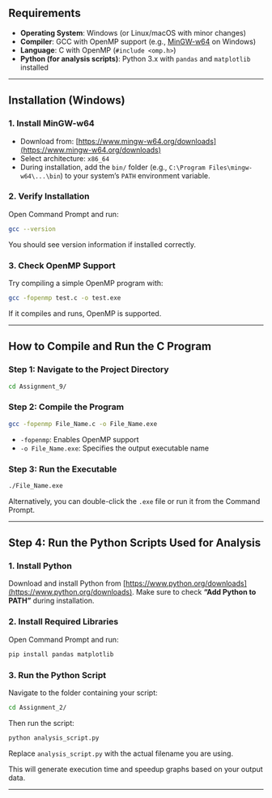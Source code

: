 ## Requirements

- **Operating System**: Windows (or Linux/macOS with minor changes)
- **Compiler**: GCC with OpenMP support (e.g., [MinGW-w64](https://www.mingw-w64.org/) on Windows)
- **Language**: C with OpenMP (`#include <omp.h>`)
- **Python (for analysis scripts)**: Python 3.x with `pandas` and `matplotlib` installed

---

## Installation (Windows)

### 1. Install MinGW-w64

- Download from: [https://www.mingw-w64.org/downloads](https://www.mingw-w64.org/downloads)
- Select architecture: `x86_64`
- During installation, add the `bin/` folder (e.g., `C:\Program Files\mingw-w64\...\bin`) to your system’s `PATH` environment variable.

### 2. Verify Installation

Open Command Prompt and run:

```bash
gcc --version
```

You should see version information if installed correctly.

### 3. Check OpenMP Support

Try compiling a simple OpenMP program with:

```bash
gcc -fopenmp test.c -o test.exe
```

If it compiles and runs, OpenMP is supported.

---

## How to Compile and Run the C Program

### Step 1: Navigate to the Project Directory

```bash
cd Assignment_9/
```

### Step 2: Compile the Program

```bash
gcc -fopenmp File_Name.c -o File_Name.exe
```

- `-fopenmp`: Enables OpenMP support
- `-o File_Name.exe`: Specifies the output executable name

### Step 3: Run the Executable

```bash
./File_Name.exe
```

Alternatively, you can double-click the `.exe` file or run it from the Command Prompt.

---

## Step 4: Run the Python Scripts Used for Analysis

### 1. Install Python

Download and install Python from [https://www.python.org/downloads](https://www.python.org/downloads).
Make sure to check **“Add Python to PATH”** during installation.

### 2. Install Required Libraries

Open Command Prompt and run:

```bash
pip install pandas matplotlib
```

### 3. Run the Python Script

Navigate to the folder containing your script:

```bash
cd Assignment_2/
```

Then run the script:

```bash
python analysis_script.py
```

Replace `analysis_script.py` with the actual filename you are using.

This will generate execution time and speedup graphs based on your output data.

---
